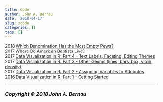```yaml
---
title: Code
author: John A. Bernau
date: '2018-04-17'
slug: xcode
categories: []
tags: []
---
```


2018 [Which Denomination Has the Most Empty Pews?](/code/congregation_size/)  
2017 [Where Do American Baptists Live?](/code/baylor/)  
2017 [Data Visualization in R: Part 4 - Text Labels, Faceting, Editing Themes](/code/dataviz4/)  
2017 [Data Visualization in R: Part 3 - Other Geoms (lines, bars, box, violin, density)](/code/dataviz3/)  
2017 [Data Visualization in R: Part 2 - Assigning Variables to Attributes](/code/dataviz2/)  
2016 [Data Visualization in R: Part 1 - Getting Started](/code/dataviz1/)


___

### *Copyright &copy; 2018 John A. Bernau*